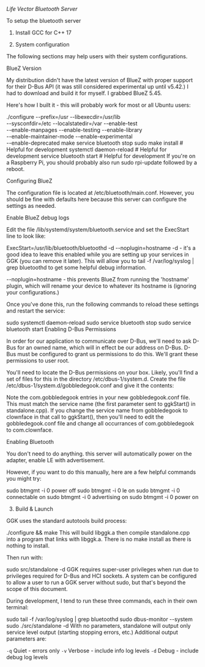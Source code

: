 *Life Vector Bluetooth Server*

To setup the bluetooth server

1. Install GCC for C++ 17

2. System configuration

The following sections may help users with their system configurations.

BlueZ Version

My distribution didn't have the latest version of BlueZ with proper support for their D-Bus API (it was still considered experimental up until v5.42.) I had to download and build it for myself. I grabbed BlueZ 5.45.

Here's how I built it - this will probably work for most or all Ubuntu users:

./configure --prefix=/usr --libexecdir=/usr/lib \
--sysconfdir=/etc --localstatedir=/var --enable-test \
--enable-manpages --enable-testing --enable-library \
--enable-maintainer-mode --enable-experimental \
--enable-deprecated
make
service bluetooth stop
sudo make install           # Helpful for development
systemctl daemon-reload     # Helpful for development
service bluetooth start     # Helpful for development
If you're on a Raspberry Pi, you should probably also run sudo rpi-update followed by a reboot.

Configuring BlueZ

The configuration file is located at /etc/bluetooth/main.conf. However, you should be fine with defaults here because this server can configure the settings as needed.

Enable BlueZ debug logs

Edit the file /lib/systemd/system/bluetooth.service and set the ExecStart line to look like:

ExecStart=/usr/lib/bluetooth/bluetoothd -d --noplugin=hostname
-d - it's a good idea to leave this enabled while you are setting up your services in GGK (you can remove it later). This will allow you to tail -f /var/log/syslog | grep bluetoothd to get some helpful debug information.

--noplugin=hostname - this prevents BlueZ from running the 'hostname' plugin, which will rename your device to whatever its hostname is (ignoring your configurations.)

Once you've done this, run the following commands to reload these settings and restart the service:

sudo systemctl daemon-reload
sudo service bluetooth stop
sudo service bluetooth start
Enabling D-Bus Permissions

In order for our application to communicate over D-Bus, we'll need to ask D-Bus for an owned name, which will in effect be our address on D-Bus. D-Bus must be configured to grant us permissions to do this. We'll grant these permissions to user root.

You'll need to locate the D-Bus permissions on your box. Likely, you'll find a set of files for this in the directory /etc/dbus-1/system.d. Create the file /etc/dbus-1/system.d/gobbledegook.conf and give it the contents:

<!DOCTYPE busconfig PUBLIC "-//freedesktop//DTD D-BUS Bus Configuration 1.0//EN" "http://www.freedesktop.org/standards/dbus/1.0/busconfig.dtd">
<busconfig>
  <policy user="root">
    <allow own="com.gobbledegook"/>
    <allow send_destination="com.gobbledegook"/>
    <allow send_destination="org.bluez"/>
  </policy>
  <policy at_console="true">
    <allow own="com.gobbledegook"/>
    <allow send_destination="com.gobbledegook"/>
    <allow send_destination="org.bluez"/>
  </policy>
  <policy context="default">
    <deny send_destination="com.gobbledegook"/>
  </policy>
</busconfig>
Note the com.gobbledegook entries in your new gobbledegook.conf file. This must match the service name (the first parameter sent to ggkStart() in standalone.cpp). If you change the service name from gobbledegook to clownface in that call to ggkStart(), then you'll need to edit the gobbledegook.conf file and change all occurrances of com.gobbledegook to com.clownface.

Enabling Bluetooth

You don't need to do anything. this server will automatically power on the adapter, enable LE with advertisement.

However, if you want to do this manually, here are a few helpful commands you might try:

sudo btmgmt -i 0 power off
sudo btmgmt -i 0 le on
sudo btmgmt -i 0 connectable on
sudo btmgmt -i 0 advertising on
sudo btmgmt -i 0 power on

3. Build & Launch

GGK uses the standard autotools build process:

./configure && make
This will build libggk.a then compile standalone.cpp into a program that links with libggk.a. There is no make install as there is nothing to install.

Then run with:

sudo src/standalone -d
GGK requires super-user privileges when run due to privileges required for D-Bus and HCI sockets. A system can be configured to allow a user to run a GGK server without sudo, but that's beyond the scope of this document.

During development, I tend to run these three commands, each in their own terminal:

sudo tail -f /var/log/syslog | grep bluetoothd
sudo dbus-monitor --system
sudo ./src/standalone -d
With no parameters, standalone will output only service level output (starting stopping errors, etc.) Additional output parameters are:

`-q`        Quiet - errors only
`-v`        Verbose - include info log levels
`-d`        Debug - include debug log levels
